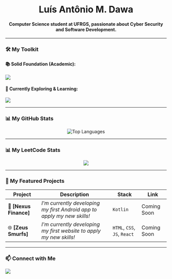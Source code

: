 <!--
<p align="center">
  <img src="URL_TO_YOUR_BANNER" alt="Banner" />
</p>
-->

<h1 align="center">Luís Antônio M. Dawa</h1>
<h4 align="center">Computer Science student at UFRGS, passionate about Cyber Security and Software Development.</h4>

---

### 🛠️ My Toolkit

<p align="left">
  <h4>📚 Solid Foundation (Academic):</h4>
  <a href="https://skillicons.dev">
    <img src="https://skillicons.dev/icons?i=python,java,c,cpp,postgres,mongodb" />
  </a>
  
  <h4>🌱 Currently Exploring & Learning:</h4>
  <a href="https://skillicons.dev">
    <img src="https://skillicons.dev/icons?i=html,css,javascript,react,kotlin,androidstudio,dart,flutter" />
  </a>
</p>

---

### 📊 My GitHub Stats

<p align="center">
  <img align="center" src="https://github-readme-stats.vercel.app/api/top-langs/?username=LuisDawa&layout=compact&locale=en&theme=tokyonight" alt="Top Languages" />
</p>

---

### 📊 My LeetCode Stats

<p align="center">
  <a href="https://leetcode.com/LuisDawa/">
    <img align="center" src="https://leetcard.jacoblin.cool/LuisDawa" />
  </a>
</p>

---

<!--
### 📊 My Codeforces Stats

<p align="left">
  <a href="https://codeforces.com/profile/LuisDawa">
    <img align="center" src="https://codeforces-readme-stats.vercel.app/api/card?username=LuisDawa&theme=tokyonight" />
  </a>
</p>
-->
### 🚀 My Featured Projects

| Project | Description | Stack | Link |
|---|---|---|---|
| 📱 **[Nexus Finance]** | *I'm currently developing my first Android app to apply my new skills!* | `Kotlin` | Coming Soon |
| 🌐 **[Zeus Smurfs]** | *I'm currently developing my first website to apply my new skills!* | `HTML`, `CSS`, `JS`, `React` | Coming Soon |

---

### 📫 Connect with Me

<p align="left">
<a href="https://www.linkedin.com/in/luisdawa/" target="_blank"><img src="https://img.shields.io/badge/-LinkedIn-%230077B5?style=for-the-badge&logo=linkedin&logoColor=white" target="_blank"></a>
</p>
